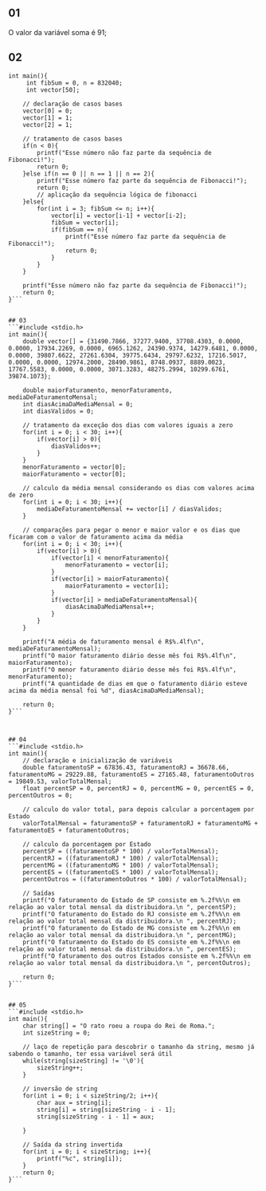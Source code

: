 ## 01
O valor da variável soma é 91;

## 02
```#include <stdio.h>
int main(){
     int fibSum = 0, n = 832040;
     int vector[50];
    
    // declaração de casos bases
    vector[0] = 0;
    vector[1] = 1;
    vector[2] = 1;
    
    // tratamento de casos bases
    if(n < 0){
        printf("Esse número não faz parte da sequência de Fibonacci!");
        return 0;
    }else if(n == 0 || n == 1 || n == 2){
        printf("Esse número faz parte da sequência de Fibonacci!");
        return 0;
        // aplicação da sequência lógica de fibonacci
    }else{
        for(int i = 3; fibSum <= n; i++){
            vector[i] = vector[i-1] + vector[i-2];
            fibSum = vector[i];
            if(fibSum == n){
                printf("Esse número faz parte da sequência de Fibonacci!");
                return 0;
            }
        }
    }
    
    printf("Esse número não faz parte da sequência de Fibonacci!");
    return 0;
}```


## 03
```#include <stdio.h>
int main(){
    double vector[] = {31490.7866, 37277.9400, 37708.4303, 0.0000, 0.0000, 17934.2269, 0.0000, 6965.1262, 24390.9374, 14279.6481, 0.0000, 0.0000, 39807.6622, 27261.6304, 39775.6434, 29797.6232, 17216.5017, 0.0000, 0.0000, 12974.2000, 28490.9861, 8748.0937, 8889.0023, 17767.5583, 0.0000, 0.0000, 3071.3283, 48275.2994, 10299.6761, 39874.1073};

    double maiorFaturamento, menorFaturamento, mediaDeFaturamentoMensal;
    int diasAcimaDaMediaMensal = 0;
    int diasValidos = 0;
    
    // tratamento da exceção dos dias com valores iguais a zero
    for(int i = 0; i < 30; i++){
        if(vector[i] > 0){
            diasValidos++;
        }
    }
    menorFaturamento = vector[0];
    maiorFaturamento = vector[0];

    // calculo da média mensal considerando os dias com valores acima de zero
    for(int i = 0; i < 30; i++){
        mediaDeFaturamentoMensal += vector[i] / diasValidos;
    }

    // comparações para pegar o menor e maior valor e os dias que ficaram com o valor de faturamento acima da média
    for(int i = 0; i < 30; i++){
        if(vector[i] > 0){
            if(vector[i] < menorFaturamento){
                menorFaturamento = vector[i];
            }
            if(vector[i] > maiorFaturamento){
                maiorFaturamento = vector[i];
            }
            if(vector[i] > mediaDeFaturamentoMensal){
                diasAcimaDaMediaMensal++;
            }
        }
    }

    printf("A média de faturamento mensal é R$%.4lf\n", mediaDeFaturamentoMensal);
    printf("O maior faturamento diário desse mês foi R$%.4lf\n", maiorFaturamento);
    printf("O menor faturamento diário desse mês foi R$%.4lf\n", menorFaturamento);
    printf("A quantidade de dias em que o faturamento diário esteve acima da média mensal foi %d", diasAcimaDaMediaMensal);
    
    return 0;
}```



## 04
```#include <stdio.h>
int main(){
    // declaração e inicialização de variáveis
    double faturamentoSP = 67836.43, faturamentoRJ = 36678.66, faturamentoMG = 29229.88, faturamentoES = 27165.48, faturamentoOutros = 19849.53, valorTotalMensal;
    float percentSP = 0, percentRJ = 0, percentMG = 0, percentES = 0, percentOutros = 0;

    // calculo do valor total, para depois calcular a porcentagem por Estado
    valorTotalMensal = faturamentoSP + faturamentoRJ + faturamentoMG + faturamentoES + faturamentoOutros;

    // calculo da porcentagem por Estado
    percentSP = ((faturamentoSP * 100) / valorTotalMensal);
    percentRJ = ((faturamentoRJ * 100) / valorTotalMensal);
    percentMG = ((faturamentoMG * 100) / valorTotalMensal);
    percentES = ((faturamentoES * 100) / valorTotalMensal);
    percentOutros = ((faturamentoOutros * 100) / valorTotalMensal);
    
    // Saídas
    printf("O faturamento do Estado de SP consiste em %.2f%%\n em relação ao valor total mensal da distribuidora.\n ", percentSP);
    printf("O faturamento do Estado do RJ consiste em %.2f%%\n em relação ao valor total mensal da distribuidora.\n ", percentRJ);
    printf("O faturamento do Estado de MG consiste em %.2f%%\n em relação ao valor total mensal da distribuidora.\n ", percentMG);
    printf("O faturamento do Estado do ES consiste em %.2f%%\n em relação ao valor total mensal da distribuidora.\n ", percentES);
    printf("O faturamento dos outros Estados consiste em %.2f%%\n em relação ao valor total mensal da distribuidora.\n ", percentOutros);

    return 0;
}```


## 05
```#include <stdio.h>
int main(){
    char string[] = "O rato roeu a roupa do Rei de Roma.";
    int sizeString = 0;
    
    // laço de repetição para descobrir o tamanho da string, mesmo já sabendo o tamanho, ter essa variável será útil
    while(string[sizeString] != '\0'){
        sizeString++;
    }

    // inversão de string
    for(int i = 0; i < sizeString/2; i++){
        char aux = string[i];
        string[i] = string[sizeString - i - 1];
        string[sizeString - i - 1] = aux;
         
    }

    // Saída da string invertida
    for(int i = 0; i < sizeString; i++){
        printf("%c", string[i]);
    }
    return 0;
}```
